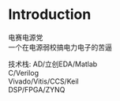 # Introduction

电赛电源党  
一个在电源弱校搞电力电子的苦逼  

技术栈:
AD/立创EDA/Matlab  
C/Verilog  
Vivado/Vitis/CCS/Keil  
DSP/FPGA/ZYNQ  
